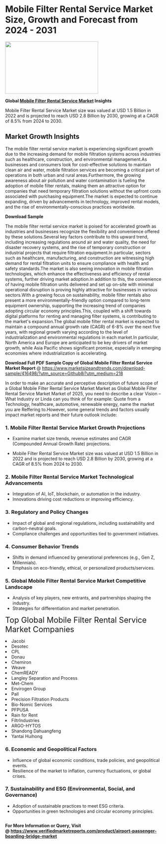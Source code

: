 <H1>Mobile Filter Rental Service Market Size, Growth and Forecast from 2024 - 2031</H1><img class="aligncenter size-medium wp-image-584254" src="https://thirdeyenews.in/wp-content/uploads/2024/09/Global-Market-Research-300x168.jpeg" alt="" width="300" height="168" /><p><strong>Global&nbsp;<a href="https://www.marketsizeandtrends.com/download-sample/416498/?utm_source=Github8j?utm_medium=218">Mobile Filter Rental Service Market</a> Insights</strong></p><p>Mobile Filter Rental Service Market size was valued at USD 1.5 Billion in 2022 and is projected to reach USD 2.8 Billion by 2030, growing at a CAGR of 8.5% from 2024 to 2030.</p><p><h2>Market Growth Insights</h2> <p>The mobile filter rental service market is experiencing significant growth due to the increasing demand for mobile filtration systems across industries such as healthcare, construction, and environmental management.As businesses and consumers look for cost-effective solutions to maintain clean air and water, mobile filtration services are becoming a critical part of operations in both urban and rural areas.Furthermore, the growing awareness about air pollution and water contamination is fueling the adoption of mobile filter rentals, making them an attractive option for companies that need temporary filtration solutions without the upfront costs associated with purchasing equipment.The market is expected to continue expanding, driven by advancements in technology, improved rental models, and the rise of environmentally-conscious practices worldwide.</p> <p><strong>Download Sample</strong></p> <p>The mobile filter rental service market is poised for accelerated growth as industries and businesses recognize the flexibility and convenience offered by these solutions.Several key factors contribute to this upward trend, including increasing regulations around air and water quality, the need for disaster recovery systems, and the rise of temporary construction or industrial projects that require filtration equipment.In particular, sectors such as healthcare, manufacturing, and construction are witnessing high demand for rental filtration units to ensure compliance with health and safety standards.The market is also seeing innovation in mobile filtration technologies, which enhance the effectiveness and efficiency of rental systems, further driving market adoption.In addition to this, the convenience of having mobile filtration units delivered and set up on-site with minimal operational disruption is proving highly attractive for businesses in various sectors.With a growing focus on sustainability, mobile filter rentals also present a more environmentally-friendly option compared to long-term equipment ownership, supporting the increasing trend of companies adopting circular economy principles.This, coupled with a shift towards digital platforms for renting and managing filter systems, is contributing to the market's expansion.The global mobile filter rental market is expected to maintain a compound annual growth rate (CAGR) of 6-8% over the next five years, with regional growth varying according to the level of industrialization and environmental regulations in each market.In particular, North America and Europe are anticipated to be key drivers of market growth, while Asia Pacific shows significant promise, especially in emerging economies where industrialization is accelerating.<p><span class=""><strong>Download Full PDF Sample Copy of Global Mobile Filter Rental Service Market Report</strong> @ <a href="https://www.marketsizeandtrends.com/download-sample/416498/?utm_source=Github8j?utm_medium=218" target="_blank">https://www.marketsizeandtrends.com/download-sample/416498/?utm_source=Github8j?utm_medium=218</a></span></p><p>In order to make an accurate and perceptive description of future scope of a Global&nbsp;Mobile Filter Rental Service Market Market as Global&nbsp;Mobile Filter Rental Service Market Market of 2025, you need to describe a clear Vision &ndash; What Industry or Linda can you think of for example: Quote from a Technology, healthcare, automotive, renewable energy, name the market you are Reffering to.However, some general trends and factors usually impact market reports and their future outlook include:</p><h3>1.&nbsp;<strong>Mobile Filter Rental Service Market Growth Projections</strong></h3><ul><li>Examine market size trends, revenue estimates and CAGR (Compounded Annual Growth Rate) projections.</li><li><p>Mobile Filter Rental Service Market size was valued at USD 1.5 Billion in 2022 and is projected to reach USD 2.8 Billion by 2030, growing at a CAGR of 8.5% from 2024 to 2030.</p></li></ul><h3>2.&nbsp;<strong>Mobile Filter Rental Service Market Technological Advancements</strong></h3><ul><li>Integration of AI, IoT, blockchain, or automation in the industry.</li><li>Innovations driving cost reductions or improving efficiency.</li></ul><h3>3.&nbsp;<strong>Regulatory and Policy Changes</strong></h3><ul><li>Impact of global and regional regulations, including sustainability and carbon-neutral goals.</li><li>Compliance challenges and opportunities tied to government initiatives.</li></ul><h3>4.&nbsp;<strong>Consumer Behavior Trends</strong></h3><ul><li>Shifts in demand influenced by generational preferences (e.g., Gen Z, Millennials).</li><li>Emphasis on eco-friendly, ethical, or personalized products/services.</li></ul><h3>5.&nbsp;<strong>Global Mobile Filter Rental Service Market Competitive Landscape</strong></h3><ul><li>Analysis of key players, new entrants, and partnerships shaping the industry.</li><li>Strategies for differentiation and market penetration.</li></ul><p data-pm-slice="1 1 []"><span style="color: inherit; font-family: inherit; font-size: 25px;">Top Global Mobile Filter Rental Service Market Companies</span></p><div class="" data-test-id=""><p><li>Jacobi</li><li> Desotec</li><li> CPL</li><li> Donau</li><li> Chemiron</li><li> Weave</li><li> ChemREADY</li><li> Langley Separation and Process</li><li> Met-Chem</li><li> Envirogen Group</li><li> Pall</li><li> Precision Filtration Products</li><li> Bio-Nomic Services</li><li> PFPUSA</li><li> Rain for Rent</li><li> FiltrIndustries</li><li> ARGO-HYTOS</li><li> Shandong Dahuangfeng</li><li> Yantai Huihong</li></p></div><h3>6.&nbsp;<strong>Economic and Geopolitical Factors</strong></h3><ul><li>Influence of global economic conditions, trade policies, and geopolitical events.</li><li>Resilience of the market to inflation, currency fluctuations, or global crises.</li></ul><h3>7.&nbsp;<strong>Sustainability and ESG (Environmental, Social, and Governance)</strong></h3><ul><li>Adoption of sustainable practices to meet ESG criteria.</li><li>Opportunities in green technologies and circular economy principles.</li></ul><h2><strong style="font-size: 14px;">For More Information or Query, Visit @&nbsp;</strong><a style="background-color: #ffffff; font-size: 14px;" href="https://www.marketsizeandtrends.com/report/mobile-filter-rental-service-market/" target="_blank">https://www.verifiedmarketreports.com/product/airport-passenger-boarding-bridge-market</a></h2>